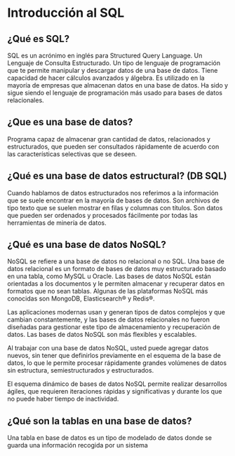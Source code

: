 # Introducción al SQL

## ¿Qué es SQL?

SQL es un acrónimo en inglés para Structured Query Language.  Un Lenguaje de Consulta Estructurado. Un tipo de lenguaje de programación que te permite manipular y descargar datos de una base de datos. Tiene capacidad de hacer cálculos avanzados y álgebra. Es utilizado en la mayoría de empresas que almacenan datos en una base de datos. Ha sido y sigue siendo el lenguaje de programación más usado para bases de datos relacionales.

## ¿Que es una base de datos?

Programa capaz de almacenar gran cantidad de datos, relacionados y estructurados, que pueden ser consultados rápidamente de acuerdo con las características selectivas que se deseen.

## ¿Qué es una base de datos estructural? (DB SQL)

Cuando hablamos de datos estructurados nos referimos a la información que se suele encontrar en la mayoría de bases de datos. Son archivos de tipo texto que se suelen mostrar en filas y columnas con títulos. Son datos que pueden ser ordenados y procesados fácilmente por todas las herramientas de minería de datos.

## ¿Qué es una base de datos NoSQL?

NoSQL se refiere a una base de datos no relacional o no SQL. Una base de datos relacional es un formato de bases de datos muy estructurado basado en una tabla, como MySQL u Oracle. Las bases de datos NoSQL están orientadas a los documentos y le permiten almacenar y recuperar datos en formatos que no sean tablas. Algunas de las plataformas NoSQL más conocidas son MongoDB, Elasticsearch® y Redis®.

Las aplicaciones modernas usan y generan tipos de datos complejos y que cambian constantemente, y las bases de datos relacionales no fueron diseñadas para gestionar este tipo de almacenamiento y recuperación de datos. Las bases de datos NoSQL son más flexibles y escalables.

Al trabajar con una base de datos NoSQL, usted puede agregar datos nuevos, sin tener que definirlos previamente en el esquema de la base de datos, lo que le permite procesar rápidamente grandes volúmenes de datos sin estructura, semiestructurados y estructurados.

El esquema dinámico de bases de datos NoSQL permite realizar desarrollos ágiles, que requieren iteraciones rápidas y significativas y durante los que no puede haber tiempo de inactividad.

## ¿Qué son la tablas en una base de datos?

Una tabla en base de datos es un tipo de modelado de datos donde se guarda una información recogida por un sistema